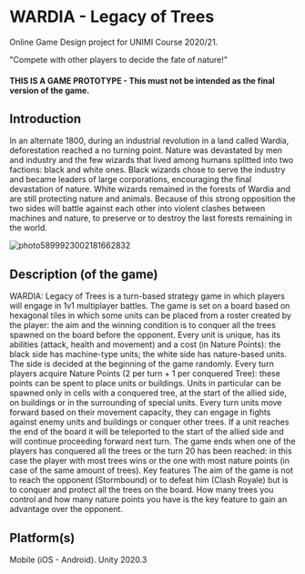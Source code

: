 # WARDIA - Legacy of Trees
Online Game Design project for UNIMI Course 2020/21.

"Compete with other players to decide the fate of nature!"

#### THIS IS A GAME PROTOTYPE - This must not be intended as the final version of the game.


## Introduction
In an alternate 1800, during an industrial revolution in a land called Wardia, deforestation reached a no turning point. Nature was devastated by men and industry and the few wizards that lived among humans splitted into two factions: black and white ones. Black wizards chose to serve the industry and became leaders of large corporations, encouraging the final devastation of nature. White wizards remained in the forests of Wardia and are still protecting nature and animals. Because of this strong opposition the two sides will battle against each other into violent clashes between machines and nature, to preserve or to destroy the last forests remaining in the world.

![photo5899923002181662832](https://user-images.githubusercontent.com/33726212/121695489-62d17c80-cacb-11eb-8603-84090aa0a0b9.jpg)

## Description (of the game)

WARDIA: Legacy of Trees is a turn-based strategy game in which players will engage in 1v1 multiplayer battles. 
The game is set on a board based on hexagonal tiles in which some units can be placed from a roster created by the player: the aim and the winning condition is to conquer all the trees spawned on the board before the opponent. 
Every unit is unique, has its abilities (attack, health and movement)  and a cost (in Nature Points): the black side has machine-type units; the white side has nature-based units. The side is decided at the beginning of the game randomly. Every turn players acquire Nature Points (2 per turn + 1 per conquered Tree): these points can be spent to place units or buildings. Units in particular can be spawned only in cells with a conquered tree, at the start of the allied side, on buildings or in the surrounding of special units. Every turn units move forward based on their movement capacity, they can engage in fights against enemy units and buildings or conquer other trees. If a unit reaches the end of the board it will be teleported to the start of the allied side and will continue proceeding forward next turn. 
The game ends when one of the players has conquered all the trees or the turn 20 has been reached: in this case the player with most trees wins or the one with most nature points (in case of the same amount of trees).
Key features
The aim of the game is not to reach the opponent (Stormbound) or to defeat him (Clash Royale) but is to conquer and protect all the trees on the board. How many trees you control and how many nature points you have is the key feature to gain an advantage over the opponent. 

## Platform(s) 
Mobile (iOS - Android).
Unity 2020.3





